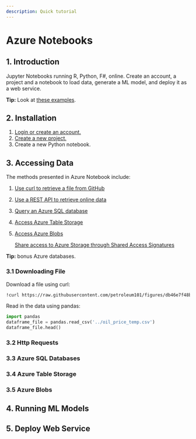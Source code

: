 ```yaml
---
description: Quick tutorial
---
```


# Azure Notebooks

## 1. Introduction

Jupyter Notebooks running R, Python, F\#, online. Create an account, a project and a notebook to load data, generate a ML model, and deploy it as a web service.

**Tip:** Look at [these examples](https://notebooks.azure.com/Microsoft/projects).

## 2. Installation

1. [Login or create an account.](https://notebooks.azure.com/account/signin#)
2. [Create a new project.](https://notebooks.azure.com/home)
3. Create a new Python notebook.

## 3. Accessing Data

The methods presented in Azure Notebook include:

1. [Use curl to retrieve a file from GitHub](https://2018dataaccess-menziess.notebooks.azure.com/j/notebooks/Access%20your%20data%20in%20Azure%20Notebooks.ipynb#curl)
2. [Use a REST API to retrieve online data](https://2018dataaccess-menziess.notebooks.azure.com/j/notebooks/Access%20your%20data%20in%20Azure%20Notebooks.ipynb#restapi)
3. [Query an Azure SQL database](https://2018dataaccess-menziess.notebooks.azure.com/j/notebooks/Access%20your%20data%20in%20Azure%20Notebooks.ipynb#azuresql)
4. [Access Azure Table Storage](https://2018dataaccess-menziess.notebooks.azure.com/j/notebooks/Access%20your%20data%20in%20Azure%20Notebooks.ipynb#tablestorage)
5. [Access Azure Blobs](https://2018dataaccess-menziess.notebooks.azure.com/j/notebooks/Access%20your%20data%20in%20Azure%20Notebooks.ipynb#blobs)

   [Share access to Azure Storage through Shared Access Signatures](https://2018dataaccess-menziess.notebooks.azure.com/j/notebooks/Access%20your%20data%20in%20Azure%20Notebooks.ipynb#sharedaccess)

**Tip:** bonus Azure databases.

### 3.1 Downloading File

Download a file using curl:

```bash
!curl https://raw.githubusercontent.com/petroleum101/figures/db46e7f48b8aab67a0dfe31696f6071fb7a84f1e/oil_price/oil_price.csv -o ../oil_price_temp.csv
```

Read in the data using pandas:

```python
import pandas
dataframe_file = pandas.read_csv('../oil_price_temp.csv')
dataframe_file.head()
```

### 3.2 Http Requests



### 3.3 Azure SQL Databases



### 3.4 Azure Table Storage



### 3.5 Azure Blobs

## 4. Running ML Models

## 5. Deploy Web Service


